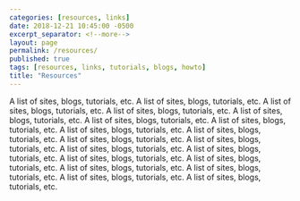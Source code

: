 ```yaml
---
categories: [resources, links]
date: 2018-12-21 10:45:00 -0500
excerpt_separator: <!--more-->
layout: page
permalink: /resources/
published: true
tags: [resources, links, tutorials, blogs, howto]
title: "Resources"
---
```


A list of sites, blogs, tutorials, etc.
A list of sites, blogs, tutorials, etc.
A list of sites, blogs, tutorials, etc.
A list of sites, blogs, tutorials, etc.
A list of sites, blogs, tutorials, etc.
A list of sites, blogs, tutorials, etc.
A list of sites, blogs, tutorials, etc.
A list of sites, blogs, tutorials, etc.
A list of sites, blogs, tutorials, etc.
A list of sites, blogs, tutorials, etc.
A list of sites, blogs, tutorials, etc.
A list of sites, blogs, tutorials, etc.
A list of sites, blogs, tutorials, etc.
A list of sites, blogs, tutorials, etc.
A list of sites, blogs, tutorials, etc.
A list of sites, blogs, tutorials, etc.
A list of sites, blogs, tutorials, etc.
A list of sites, blogs, tutorials, etc.
A list of sites, blogs, tutorials, etc.
